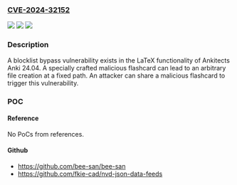 ### [CVE-2024-32152](https://cve.mitre.org/cgi-bin/cvename.cgi?name=CVE-2024-32152)
![](https://img.shields.io/static/v1?label=Product&message=Anki&color=blue)
![](https://img.shields.io/static/v1?label=Version&message=24.04%20&color=brightgreen)
![](https://img.shields.io/static/v1?label=Vulnerability&message=CWE-184%3A%20Incomplete%20Blacklist&color=brightgreen)

### Description

A blocklist bypass vulnerability exists in the LaTeX functionality of Ankitects Anki 24.04. A specially crafted malicious flashcard can lead to an arbitrary file creation at a fixed path. An attacker can share a malicious flashcard to trigger this vulnerability.

### POC

#### Reference
No PoCs from references.

#### Github
- https://github.com/bee-san/bee-san
- https://github.com/fkie-cad/nvd-json-data-feeds

